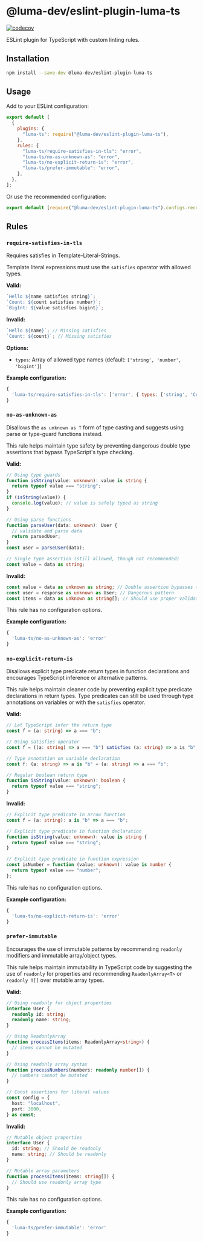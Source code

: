 # @luma-dev/eslint-plugin-luma-ts

[![codecov](https://codecov.io/github/luma-dev/eslint-plugin-luma-ts/graph/badge.svg?token=sfW27O2rND)](https://codecov.io/github/luma-dev/eslint-plugin-luma-ts)

ESLint plugin for TypeScript with custom linting rules.

## Installation

```bash
npm install --save-dev @luma-dev/eslint-plugin-luma-ts
```

## Usage

Add to your ESLint configuration:

```javascript
export default [
  {
    plugins: {
      "luma-ts": require("@luma-dev/eslint-plugin-luma-ts"),
    },
    rules: {
      "luma-ts/require-satisfies-in-tls": "error",
      "luma-ts/no-as-unknown-as": "error",
      "luma-ts/no-explicit-return-is": "error",
      "luma-ts/prefer-immutable": "error",
    },
  },
];
```

Or use the recommended configuration:

```javascript
export default [require("@luma-dev/eslint-plugin-luma-ts").configs.recommended];
```

## Rules

### `require-satisfies-in-tls`

Requires satisfies in Template-Literal-Strings.

Template literal expressions must use the `satisfies` operator with allowed types.

**Valid:**

```typescript
`Hello ${name satisfies string}`;
`Count: ${count satisfies number}`;
`BigInt: ${value satisfies bigint}`;
```

**Invalid:**

```typescript
`Hello ${name}`; // Missing satisfies
`Count: ${count}`; // Missing satisfies
```

**Options:**

- `types`: Array of allowed type names (default: `['string', 'number', 'bigint']`)

**Example configuration:**

```javascript
{
  'luma-ts/require-satisfies-in-tls': ['error', { types: ['string', 'CustomType'] }]
}
```

### `no-as-unknown-as`

Disallows the `as unknown as T` form of type casting and suggests using parse or type-guard functions instead.

This rule helps maintain type safety by preventing dangerous double type assertions that bypass TypeScript's type checking.

**Valid:**

```typescript
// Using type guards
function isString(value: unknown): value is string {
  return typeof value === "string";
}
if (isString(value)) {
  console.log(value); // value is safely typed as string
}

// Using parse functions
function parseUser(data: unknown): User {
  // validate and parse data
  return parsedUser;
}
const user = parseUser(data);

// Single type assertion (still allowed, though not recommended)
const value = data as string;
```

**Invalid:**

```typescript
const value = data as unknown as string; // Double assertion bypasses type safety
const user = response as unknown as User; // Dangerous pattern
const items = data as unknown as string[]; // Should use proper validation
```

This rule has no configuration options.

**Example configuration:**

```javascript
{
  'luma-ts/no-as-unknown-as': 'error'
}
```

### `no-explicit-return-is`

Disallows explicit type predicate return types in function declarations and encourages TypeScript inference or alternative patterns.

This rule helps maintain cleaner code by preventing explicit type predicate declarations in return types. Type predicates can still be used through type annotations on variables or with the `satisfies` operator.

**Valid:**

```typescript
// Let TypeScript infer the return type
const f = (a: string) => a === "b";

// Using satisfies operator
const f = ((a: string) => a === "b") satisfies (a: string) => a is "b";

// Type annotation on variable declaration
const f: (a: string) => a is "b" = (a: string) => a === "b";

// Regular boolean return type
function isString(value: unknown): boolean {
  return typeof value === "string";
}
```

**Invalid:**

```typescript
// Explicit type predicate in arrow function
const f = (a: string): a is "b" => a === "b";

// Explicit type predicate in function declaration
function isString(value: unknown): value is string {
  return typeof value === "string";
}

// Explicit type predicate in function expression
const isNumber = function (value: unknown): value is number {
  return typeof value === "number";
};
```

This rule has no configuration options.

**Example configuration:**

```javascript
{
  'luma-ts/no-explicit-return-is': 'error'
}
```

### `prefer-immutable`

Encourages the use of immutable patterns by recommending `readonly` modifiers and immutable array/object types.

This rule helps maintain immutability in TypeScript code by suggesting the use of `readonly` for properties and recommending `ReadonlyArray<T>` or `readonly T[]` over mutable array types.

**Valid:**

```typescript
// Using readonly for object properties
interface User {
  readonly id: string;
  readonly name: string;
}

// Using ReadonlyArray
function processItems(items: ReadonlyArray<string>) {
  // items cannot be mutated
}

// Using readonly array syntax
function processNumbers(numbers: readonly number[]) {
  // numbers cannot be mutated
}

// Const assertions for literal values
const config = {
  host: "localhost",
  port: 3000,
} as const;
```

**Invalid:**

```typescript
// Mutable object properties
interface User {
  id: string; // Should be readonly
  name: string; // Should be readonly
}

// Mutable array parameters
function processItems(items: string[]) {
  // Should use readonly array type
}
```

This rule has no configuration options.

**Example configuration:**

```javascript
{
  'luma-ts/prefer-immutable': 'error'
}
```
